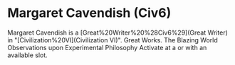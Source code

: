 # Margaret Cavendish (Civ6)

Margaret Cavendish is a [Great%20Writer%20%28Civ6%29](Great Writer) in "[Civilization%20VI](Civilization VI)".
Great Works.
The Blazing World
Observations upon Experimental Philosophy
Activate at a or with an available slot.